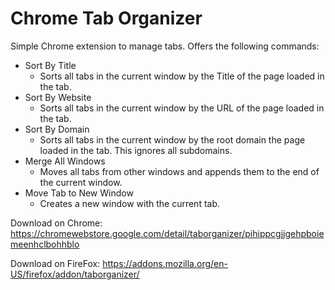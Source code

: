 # Chrome Tab Organizer

Simple Chrome extension to manage tabs. Offers the following commands:

- Sort By Title
  - Sorts all tabs in the current window by the Title of the page loaded in the tab.
- Sort By Website
  - Sorts all tabs in the current window by the URL of the page loaded in the tab.
- Sort By Domain
  - Sorts all tabs in the current window by the root domain the page loaded in the tab. This ignores all subdomains.
- Merge All Windows
  - Moves all tabs from other windows and appends them to the end of the current window.
- Move Tab to New Window
  - Creates a new window with the current tab.

Download on Chrome: https://chromewebstore.google.com/detail/taborganizer/pihippcgjjgehpboiemeenhclbohhblo

Download on FireFox: https://addons.mozilla.org/en-US/firefox/addon/taborganizer/
